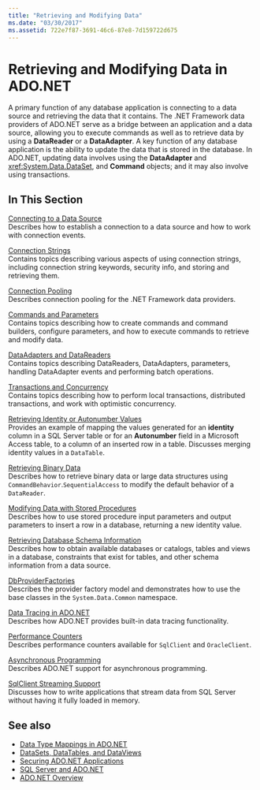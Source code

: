 ```yaml
---
title: "Retrieving and Modifying Data"
ms.date: "03/30/2017"
ms.assetid: 722e7f87-3691-46c6-87e8-7d159722d675
---
```

# Retrieving and Modifying Data in ADO.NET
A primary function of any database application is connecting to a data source and retrieving the data that it contains. The .NET Framework data providers of ADO.NET serve as a bridge between an application and a data source, allowing you to execute commands as well as to retrieve data by using a **DataReader** or a **DataAdapter**. A key function of any database application is the ability to update the data that is stored in the database. In ADO.NET, updating data involves using the **DataAdapter** and <xref:System.Data.DataSet>, and **Command** objects; and it may also involve using transactions.  
  
## In This Section  
 [Connecting to a Data Source](connecting-to-a-data-source.md)  
 Describes how to establish a connection to a data source and how to work with connection events.  
  
 [Connection Strings](connection-strings.md)  
 Contains topics describing various aspects of using connection strings, including connection string keywords, security info, and storing and retrieving them.  
  
 [Connection Pooling](connection-pooling.md)  
 Describes connection pooling for the .NET Framework data providers.  
  
 [Commands and Parameters](commands-and-parameters.md)  
 Contains topics describing how to create commands and command builders, configure parameters, and how to execute commands to retrieve and modify data.  
  
 [DataAdapters and DataReaders](dataadapters-and-datareaders.md)  
 Contains topics describing DataReaders, DataAdapters, parameters, handling DataAdapter events and performing batch operations.  
  
 [Transactions and Concurrency](transactions-and-concurrency.md)  
 Contains topics describing how to perform local transactions, distributed transactions, and work with optimistic concurrency.  
  
 [Retrieving Identity or Autonumber Values](retrieving-identity-or-autonumber-values.md)  
 Provides an example of mapping the values generated for an **identity** column in a SQL Server table or for an **Autonumber** field in a Microsoft Access table, to a column of an inserted row in a table. Discusses merging identity values in a `DataTable`.  
  
 [Retrieving Binary Data](retrieving-binary-data.md)  
 Describes how to retrieve binary data or large data structures using `CommandBehavior`.`SequentialAccess` to modify the default behavior of a `DataReader`.  
  
 [Modifying Data with Stored Procedures](modifying-data-with-stored-procedures.md)  
 Describes how to use stored procedure input parameters and output parameters to insert a row in a database, returning a new identity value.  
  
 [Retrieving Database Schema Information](retrieving-database-schema-information.md)  
 Describes how to obtain available databases or catalogs, tables and views in a database, constraints that exist for tables, and other schema information from a data source.  
  
 [DbProviderFactories](dbproviderfactories.md)  
 Describes the provider factory model and demonstrates how to use the base classes in the `System.Data.Common` namespace.  
  
 [Data Tracing in ADO.NET](data-tracing.md)  
 Describes how ADO.NET provides built-in data tracing functionality.  
  
 [Performance Counters](performance-counters.md)  
 Describes performance counters available for `SqlClient` and `OracleClient`.  
  
 [Asynchronous Programming](asynchronous-programming.md)  
 Describes ADO.NET support for asynchronous programming.  
  
 [SqlClient Streaming Support](sqlclient-streaming-support.md)  
 Discusses how to write applications that stream data from SQL Server without having it fully loaded in memory.  
  
## See also

- [Data Type Mappings in ADO.NET](data-type-mappings-in-ado-net.md)
- [DataSets, DataTables, and DataViews](./dataset-datatable-dataview/index.md)
- [Securing ADO.NET Applications](securing-ado-net-applications.md)
- [SQL Server and ADO.NET](./sql/index.md)
- [ADO.NET Overview](ado-net-overview.md)
